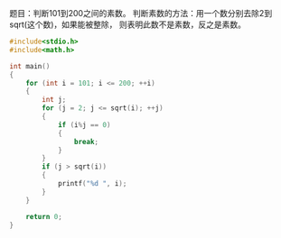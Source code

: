 题目：判断101到200之间的素数。
判断素数的方法：用一个数分别去除2到sqrt(这个数)，如果能被整除， 则表明此数不是素数，反之是素数。
```c
#include<stdio.h>
#include<math.h>

int main()
{
	for (int i = 101; i <= 200; ++i)
	{
		int j;
		for (j = 2; j <= sqrt(i); ++j)
		{
			if (i%j == 0)
			{
				break;
			}
		}
		if (j > sqrt(i))
		{
			printf("%d ", i);
		}
	}

	return 0;
}
```
